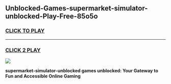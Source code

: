 
## Unblocked-Games-supermarket-simulator-unblocked-Play-Free-85o5o
<h3>
<a href="https://premium76.site?title=supermarket-simulator-unblocked&ref=21A">CLICK TO PLAY</a></h3>
<hr>

<h3>
<a href="https://premium76.site?title=supermarket-simulator-unblocked&ref=21A">CLICK 2 PLAY</a>
  
</h3>

<a href="https://premium76.site?title=supermarket-simulator-unblocked&ref=21A"><img src="https://clearcache.store/games.png"></a>


**supermarket-simulator-unblocked games unblocked: Your Gateway to Fun and Accessible Online Gaming**
